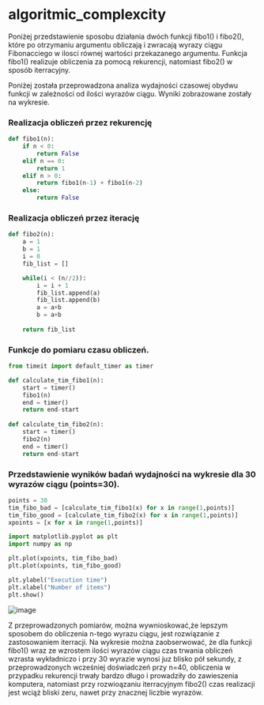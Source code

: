 # algoritmic_complexcity

Poniżej przedstawienie sposobu działania dwóch funkcji fibo1() i fibo2(), które po otrzymaniu argumentu
obliczają i zwracają wyrazy ciągu Fibonacciego w ilosci równej wartości przekazanego argumentu. 
Funkcja fibo1() realizuje obliczenia za pomocą rekurencji, natomiast fibo2() w sposób iterracyjny.

Poniżej została przeprowadzona analiza wydajności czasowej obydwu funkcji w zależności od ilości wyrazów ciągu.
Wyniki zobrazowane zostały na wykresie.

### Realizacja obliczeń przez rekurencję 
```py
def fibo1(n):
    if n < 0:
        return False
    elif n == 0:
        return 1
    elif n > 0:
        return fibo1(n-1) + fibo1(n-2)
    else:
        return False
```


### Realizacja obliczeń przez iterację 

```py
def fibo2(n):
    a = 1
    b = 1
    i = 0
    fib_list = []

    while(i < (n//2)):
        i = i + 1
        fib_list.append(a)
        fib_list.append(b)
        a = a+b
        b = a+b
       
    return fib_list
```


### Funkcje do pomiaru czasu obliczeń. 
```py
from timeit import default_timer as timer

def calculate_tim_fibo1(n):
    start = timer()
    fibo1(n)
    end = timer()
    return end-start
    
def calculate_tim_fibo2(n):
    start = timer()
    fibo2(n)
    end = timer()
    return end-start
```

### Przedstawienie wyników badań wydajności na wykresie dla 30 wyrazów ciągu (points=30).
```py
points = 30
tim_fibo_bad = [calculate_tim_fibo1(x) for x in range(1,points)]
tim_fibo_good = [calculate_tim_fibo2(x) for x in range(1,points)]
xpoints = [x for x in range(1,points)]

import matplotlib.pyplot as plt
import numpy as np

plt.plot(xpoints, tim_fibo_bad)
plt.plot(xpoints, tim_fibo_good)

plt.ylabel("Execution time")
plt.xlabel("Number of items")
plt.show()
```
![image](https://user-images.githubusercontent.com/111123372/200170133-47831ce0-2666-493c-9226-8b722186b607.png)

Z przeprowadzonych pomiarów, można wywnioskować,że lepszym sposobem do obliczenia n-tego wyrazu ciągu,
jest rozwiązanie z zastosowaniem iterracji. Na wykresie można zaobserwować, że dla funkcji fibo1() 
wraz ze wzrostem ilości wyrazów ciągu czas trwania obliczeń wzrasta wykładniczo i przy 30 wyrazie wynosi juz blisko pół sekundy, 
z przeprowadzonych wcześniej doświadczeń przy n=40, obliczenia w przypadku rekurencji trwały bardzo długo i prowadziły do zawieszenia komputera,
natomiast przy rozwioązaniu iterracyjnym fibo2() czas realizacji jest wciąż bliski zeru, nawet przy znacznej liczbie wyrazów.





